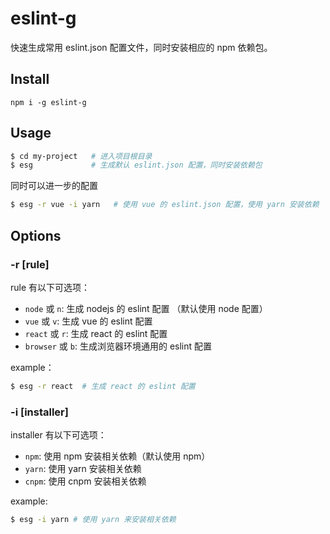 # eslint-g
快速生成常用 eslint.json 配置文件，同时安装相应的 npm 依赖包。

## Install

```base
npm i -g eslint-g
```

## Usage

```bash
$ cd my-project   # 进入项目根目录
$ esg             # 生成默认 eslint.json 配置，同时安装依赖包
```

同时可以进一步的配置

```bash
$ esg -r vue -i yarn   # 使用 vue 的 eslint.json 配置，使用 yarn 安装依赖
```

## Options

### **-r [rule]**

rule 有以下可选项：

- `node` 或 `n`: 生成 nodejs 的 eslint 配置 （默认使用 node 配置）
- `vue` 或 `v`: 生成 vue 的 eslint 配置
- `react` 或 `r`: 生成 react 的 eslint 配置
- `browser` 或 `b`: 生成浏览器环境通用的 eslint 配置

example：
```bash
$ esg -r react  # 生成 react 的 eslint 配置
```

### **-i [installer]**

installer 有以下可选项：

- `npm`: 使用 npm 安装相关依赖（默认使用 npm）
- `yarn`: 使用 yarn 安装相关依赖
- `cnpm`: 使用 cnpm 安装相关依赖

example: 
```bash
$ esg -i yarn # 使用 yarn 来安装相关依赖
```
